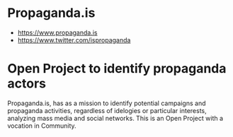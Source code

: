 # Propaganda.is

* https://www.propaganda.is
* https://www.twitter.com/ispropaganda


# Open Project to identify propaganda actors

Propaganda.is, has as a mission to identify potential campaigns and propaganda activities, regardless of idelogies or particular interests, analyzing mass media and social networks. This is an Open Project with a vocation in Community.
